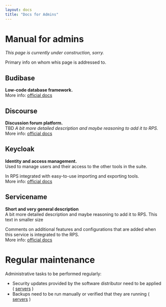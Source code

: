 ```yaml
---
layout: docs
title: "Docs for Admins"
---
```

# Manual for admins

_This page is currently under construction, sorry._

Primary info on whom whis page is addressed to.


## Budibase
**Low-code database framework.**  
More info: [official docs](https://URL)


## Discourse
**Discussion forum platform.**  
TBD _A bit more detailed description and maybe reasoning to add it to RPS._  
More info: [official docs](https://docs.discourse.org/)


## Keycloak
**Identity and access management.**  
Used to manage users and their access to the other tools in the suite.

In RPS integrated with easy-to-use importing and exporting tools.  
More info: [official docs](https://www.keycloak.org/documentation)


## Servicename
**Short and very general description**  
A bit more detailed description and maybe reasoning to add it to RPS. This text in smaller size

Comments on additional features and configurations that are added when this service is integrated to the RPS.  
More info: [official docs](https://URL)

Regular maintenance
===================

Administrative tasks to be performed regularly:

 * Security updates provided by the software distributor need to be applied (
   [servers](../admin/servers-linux/security-updates) )
 * Backups need to be run manually or verified that they are running (
   [servers](../admin/servers-linux/backups) )

